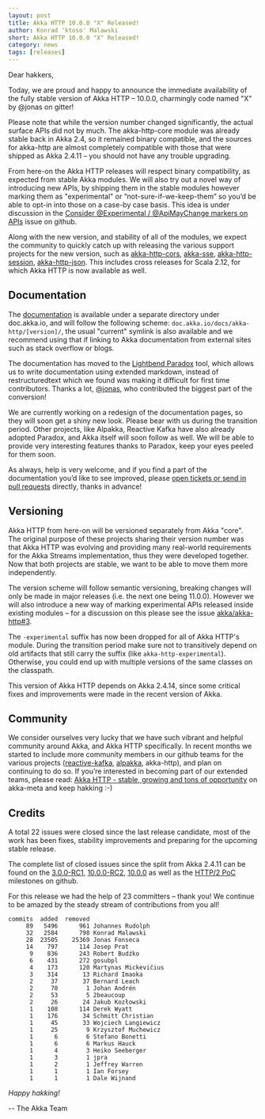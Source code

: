 ```yaml
---
layout: post
title: Akka HTTP 10.0.0 "X" Released!
author: Konrad 'ktoso' Malawski
short: Akka HTTP 10.0.0 "X" Released!
category: news
tags: [releases]
---
```


Dear hakkers,

Today, we are proud and happy to announce the immediate availability of 
the fully stable version of Akka HTTP – 10.0.0, charmingly code named 
"X" by @jonas on gitter!

Please note that while the version number changed significantly, the 
actual surface APIs did not by much. The akka-http-core module was 
already stable back in Akka 2.4, so it remained binary compatible, and 
the sources for akka-http are almost completely compatible with those 
that were shipped as Akka 2.4.11 – you should not have any trouble upgrading. 

From here-on the Akka HTTP releases will respect binary compatibility, 
as expected from stable Akka modules. We will also try out a novel way 
of introducing new APIs, by shipping them in the stable modules however 
marking them as "experimental" or “not-sure-if-we-keep-them” so you’d be 
able to opt-in into those on a case-by case basis. This idea is under 
discussion in the [Consider @Experimental / @ApiMayChange markers on APIs](https://github.com/akka/akka-http/issues/438) issue on github.

Along with the new version, and stability of all of the modules, we 
expect the community to quickly catch up with releasing the various 
support projects for the new version, such as [akka-http-cors](https://github.com/lomigmegard/akka-http-cors), 
[akka-sse](https://github.com/hseeberger/akka-sse), 
[akka-http-session](https://github.com/softwaremill/akka-http-session), 
[akka-http-json](https://github.com/hseeberger/akka-http-json). 
This includes cross releases for Scala 2.12, for which Akka HTTP is now available as well.

## Documentation

The [documentation](http://doc.akka.io/docs/akka-http/current) is available 
under a separate directory under doc.akka.io, and will follow the following 
scheme: `doc.akka.io/docs/akka-http/[version]/`, the usual "current" symlink 
is also available and we recommend using that if linking to Akka 
documentation from external sites such as stack overflow or blogs. 

The documentation has moved to the [Lightbend Paradox](https://github.com/lightbend/paradox) 
tool, which allows us to write documentation using extended markdown, instead of 
restructuredtext which we found was making it difficult for first time contributors.
Thanks a lot, [@jonas](https://github.com/jonas), who contributed the biggest part of
the conversion!

We are currently working on a redesign of the documentation pages, so they 
will soon get a shiny new look. Please bear with us during the transition 
period. Other projects, like Alpakka, Reactive Kafka have also already adopted 
Paradox, and Akka itself will soon follow as well. We will be able to provide 
very interesting features thanks to Paradox, keep your eyes peeled for them soon.

As always, help is very welcome, and if you find a part of the documentation 
you’d like to see improved, please [open tickets or send in pull requests](https://github.com/akka/akka-http/blob/master/CONTRIBUTING.md) 
directly, thanks in advance!

## Versioning

Akka HTTP from here-on will be versioned separately from Akka "core". 
The original purpose of these projects sharing their version number was 
that Akka HTTP was evolving and providing many real-world requirements 
for the Akka Streams implementation, thus they were developed together. 
Now that both projects are stable, we want to be able to move them more 
independently.

The version scheme will follow semantic versioning, breaking changes will 
only be made in major releases (i.e. the next one being 11.0.0). However 
we will also introduce a new way of marking experimental APIs released 
inside existing modules – for a discussion on this please see the issue 
[akka/akka-http#3](https://github.com/akka/akka-http/issues/3).

The `-experimental` suffix has now been dropped for all of Akka HTTP's module. 
During the transition period make sure not to transitively depend on old artifacts
that still carry the suffix (like `akka-http-experimental`). Otherwise, you could
end up with multiple versions of the same classes on the classpath.

This version of Akka HTTP depends on Akka 2.4.14, since some critical 
fixes and improvements were made in the recent version of Akka.

## Community

We consider ourselves very lucky that we have such vibrant and helpful 
community around Akka, and Akka HTTP specifically. In recent months we 
started to include more community members in our github teams for the 
various projects ([reactive-kafka](https://github.com/akka/reactive-kafka), 
[alpakka](https://github.com/akka/alpakka), akka-http), and plan on 
continuing to do so. If you’re interested in becoming part of our 
extended teams, please read: [Akka HTTP - stable, growing and tons of opportunity](https://github.com/akka/akka-meta/issues/27) 
on akka-meta and keep hakking :-)

## Credits

A total 22 issues were closed since the last release candidate, most 
of the work has been fixes, stability improvements and preparing for the 
upcoming stable release.

The complete list of closed issues since the split from Akka 2.4.11 can 
be found on the [3.0.0-RC1](https://github.com/akka/akka-http/milestone/1?closed=1),
[10.0.0-RC2](https://github.com/akka/akka-http/milestone/16?closed=1), 
[10.0.0](https://github.com/akka/akka-http/milestone/14?closed=1) as well 
as the [HTTP/2 PoC](https://github.com/akka/akka-http/milestone/9?closed=1) 
milestones on github.

For this release we had the help of 23 committers – thank you! 
We continue to be amazed by the steady stream of contributions from you all!


~~~
commits  added  removed
     89   5496      961 Johannes Rudolph
     32   2584      798 Konrad Malawski
     28  23505    25369 Jonas Fonseca
     14    797      114 Josep Prat
      9    836      243 Robert Budźko
      6    431      272 gosubpl
      4    173      120 Martynas Mickevičius
      3    314       13 Richard Imaoka
      2     37       37 Bernard Leach
      2     70        1 Johan Andrén
      2     53        5 2beaucoup
      2     26       24 Jakub Kozłowski
      1    108      114 Derek Wyatt
      1    176       34 Schmitt Christian
      1     45       33 Wojciech Langiewicz
      1     25        9 Krzysztof Muchewicz
      1      6        6 Stefano Bonetti
      1      6        6 Markus Hauck
      1      4        3 Heiko Seeberger
      1      3        1 jpra
      1      2        1 Jeffrey Warren
      1      1        1 Ian Forsey
      1      1        1 Dale Wijnand
~~~

*Happy hakking!*

-- The Akka Team


